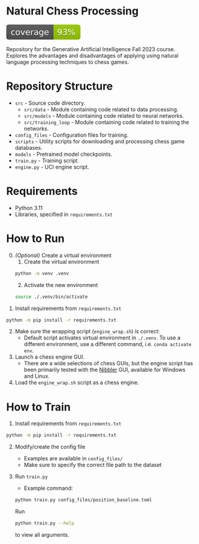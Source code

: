# Natural Chess Processing

![Coverage](assets/coverage.svg)

Repository for the Generative Artificial Intelligence Fall 2023 course. Explores the advantages and disadvantages of applying using natural language processing techniques to chess games.

# Repository Structure

- `src` - Source code directory.
    - `src/data` - Module containing code related to data processing.
    - `src/models` - Module containing code related to neural networks.
    - `src/training_loop` - Module containing code related to training the networks.
- `config_files` - Configuration files for training.
- `scripts` - Utility scripts for downloading and processing chess game databases.
- `models` - Pretrained model checkpoints.
- `train.py` - Training script.
- `engine.py` - UCI engine script.


# Requirements

- Python 3.11
- Libraries, specified in `requirements.txt`

# How to Run
0. *(Optional)* Create a virtual environment
    1. Create the virtual environment
    ```bash
    python -m venv .venv
    ``` 
    2. Activate the new environment
    ```bash
    source ./.venv/bin/activate
    ```
1. Install requirements from `requirements.txt`
```bash
python -m pip install -r requirements.txt
```
2. Make sure the wrapping script (`engine_wrap.sh`) is correct:
    - Default script activates virtual environment in `./.venv`. To use a different environment, use a different command, i.e. `conda activate env`.
3. Launch a chess engine GUI.
    - There are a wide selections of chess GUIs, but the engine script has been primarily tested with the [Nibbler](https://github.com/rooklift/nibbler) GUI, available for Windows and Linux.
4. Load the `engine_wrap.sh` script as a chess engine.

# How to Train

1. Install requirements from `requirements.txt`
```bash
python -m pip install -r requirements.txt
```

2. Modify/create the config file
    - Examples are available in `config_files/`
    - Make sure to specify the correct file path to the dataset

3. Run `train.py`
    - Example command: 
    ```bash
    python train.py config_files/position_baseline.toml
    ```
    Run 
    ```bash
    python train.py --help
    ```
    to view all arguments.
